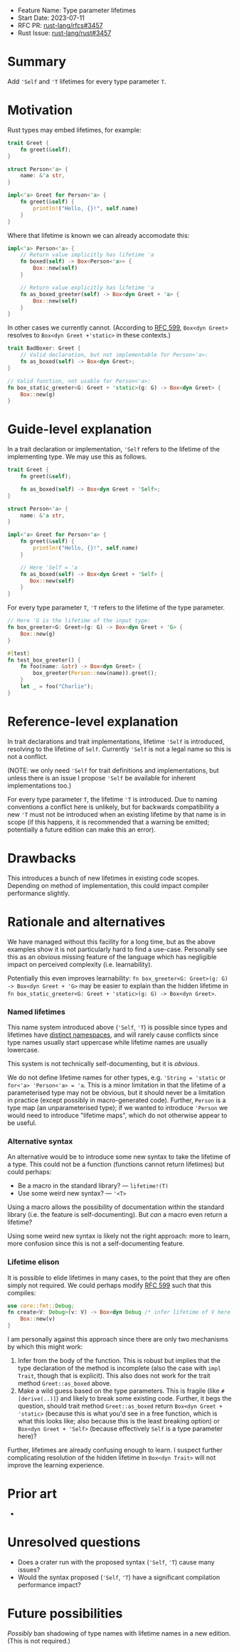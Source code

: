 - Feature Name: Type parameter lifetimes
- Start Date: 2023-07-11
- RFC PR: [rust-lang/rfcs#3457](https://github.com/rust-lang/rfcs/pull/3457)
- Rust Issue: [rust-lang/rust#3457](https://github.com/rust-lang/rust/issues/3457)

# Summary
[summary]: #summary

Add `'Self` and `'T` lifetimes for every type parameter `T`.

# Motivation
[motivation]: #motivation

Rust types may embed lifetimes, for example:
```rust
trait Greet {
    fn greet(&self);
}

struct Person<'a> {
    name: &'a str,
}

impl<'a> Greet for Person<'a> {
    fn greet(&self) {
        println!("Hello, {}!", self.name)
    }
}
```

Where that lifetime is known we can already accomodate this:
```rust
impl<'a> Person<'a> {
    // Return value implicitly has lifetime 'a
    fn boxed(self) -> Box<Person<'a>> {
        Box::new(self)
    }

    // Return value explicitly has lifetime 'a
    fn as_boxed_greeter(self) -> Box<dyn Greet + 'a> {
        Box::new(self)
    }
}
```

In other cases we currently cannot. (According to [RFC 599], `Box<dyn Greet>` resolves to `Box<dyn Greet +'static>` in these contexts.)
```rust
trait BadBoxer: Greet {
    // Valid declaration, but not implementable for Person<'a>:
    fn as_boxed(self) -> Box<dyn Greet>;
}

// Valid function, not usable for Person<'a>:
fn box_static_greeter<G: Greet + 'static>(g: G) -> Box<dyn Greet> {
    Box::new(g)
}
```

# Guide-level explanation
[guide-level-explanation]: #guide-level-explanation

In a trait declaration or implementation, `'Self` refers to the lifetime of the implementing type. We may use this as follows.
```rust
trait Greet {
    fn greet(&self);

    fn as_boxed(self) -> Box<dyn Greet + 'Self>;
}

struct Person<'a> {
    name: &'a str,
}

impl<'a> Greet for Person<'a> {
    fn greet(&self) {
        println!("Hello, {}!", self.name)
    }

    // Here 'Self = 'a
    fn as_boxed(self) -> Box<dyn Greet + 'Self> {
       Box::new(self)
    }
}
```

For every type parameter `T`, `'T` refers to the lifetime of the type parameter.
```rust
// Here 'G is the lifetime of the input type:
fn box_greeter<G: Greet>(g: G) -> Box<dyn Greet + 'G> {
    Box::new(g)
}

#[test]
fn test_box_greeter() {
    fn foo(name: &str) -> Box<dyn Greet> {
        box_greeter(Person::new(name)).greet();
    }
    let _ = foo("Charlie");
}
````

# Reference-level explanation
[reference-level-explanation]: #reference-level-explanation

In trait declarations and trait implementations, lifetime `'Self` is introduced, resolving to the lifetime of `Self`. Currently `'Self` is not a legal name so this is not a conflict.

(NOTE: we only need `'Self` for trait definitions and implementations, but unless there is an issue I propose `'Self` be available for inherent implementations too.)

For every type parameter `T`, the lifetime `'T` is introduced. Due to naming conventions a conflict here is unlikely, but for backwards compatibility a new `'T` must not be introduced when an existing lifetime by that name is in scope (if this happens, it is recommended that a warning be emitted; potentially a future edition can make this an error).

# Drawbacks
[drawbacks]: #drawbacks

This introduces a bunch of new lifetimes in existing code scopes. Depending on method of implementation, this could impact compiler performance slightly.

# Rationale and alternatives
[rationale-and-alternatives]: #rationale-and-alternatives

We have managed without this facility for a long time, but as the above examples show it is not particularly hard to find a use-case. Personally see this as an obvious missing feature of the language which has negligible impact on perceived complexity (i.e. learnability).

Potentially this even improves learnability: `fn box_greeter<G: Greet>(g: G) -> Box<dyn Greet + 'G>` may be easier to explain than the hidden lifetime in `fn box_static_greeter<G: Greet + 'static>(g: G) -> Box<dyn Greet>`.

### Named lifetimes

This name system introduced above (`'Self`, `'T`) is possible since types and lifetimes have [distinct namespaces](https://doc.rust-lang.org/reference/names/namespaces.html), and will rarely cause conflicts since type names usually start uppercase while lifetime names are usually lowercase.

This system is not technically self-documenting, but it is *obvious*.

We do not define lifetime names for other types, e.g. `'String = 'static` or `for<'a> 'Person<'a> = 'a`. This is a minor limitation in that the lifetime of a parameterised type may not be obvious, but it should never be a limitation in practice (except possibly in macro-generated code). Further, `Person` is a type map (an unparameterised type); if we wanted to introduce `'Person` we would need to introduce "lifetime maps", which do not otherwise appear to be useful.

### Alternative syntax

An alternative would be to introduce some new syntax to take the lifetime of a type. This could not be a function (functions cannot return lifetimes) but could perhaps:

- Be a macro in the standard library? — `lifetime!(T)`
- Use some weird new syntax? — `'<T>`

Using a macro allows the possibility of documentation within the standard library (i.e. the feature is self-documenting). But *can* a macro even return a lifetime?

Using some weird new syntax is likely not the right approach: more to learn, more confusion since this is not a self-documenting feature.

### Lifetime elison

It is possible to elide lifetimes in many cases, to the point that they are often simply not required. We could perhaps modify [RFC 599] such that this compiles:
```rust
use core::fmt::Debug;
fn create<V: Debug>(v: V) -> Box<dyn Debug /* infer lifetime of V here */> {
    Box::new(v)
}
```

I am personally against this approach since there are only two mechanisms by which this might work:

1. Infer from the body of the function. This is robust but implies that the type declaration of the method is incomplete (also the case with `impl Trait`, though that is explicit). This also does not work for the trait method `Greet::as_boxed` above.
2. Make a wild guess based on the type parameters. This is fragile (like `#[derive(..)]`) and likely to break some existing code. Further, it begs the question, should trait method `Greet::as_boxed` return `Box<dyn Greet + 'static>` (because this is what you'd see in a free function, which is what this looks like; also because this is the least breaking option) or `Box<dyn Greet + 'Self>` (because effectively `Self` is a type parameter here)?

Further, lifetimes are already confusing enough to learn. I suspect further complicating resolution of the hidden lifetime in `Box<dyn Trait>` will not improve the learning experience.

# Prior art
[prior-art]: #prior-art

-

# Unresolved questions
[unresolved-questions]: #unresolved-questions

- Does a crater run with the proposed syntax (`'Self`, `'T`) cause many issues?
- Would the syntax proposed (`'Self`, `'T`) have a significant compilation performance impact?

# Future possibilities
[future-possibilities]: #future-possibilities

*Possibly* ban shadowing of type names with lifetime names in a new edition. (This is not required.)

[RFC 599]: https://github.com/rust-lang/rfcs/blob/master/text/0599-default-object-bound.md
